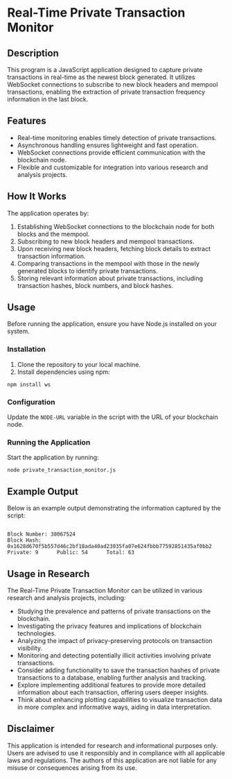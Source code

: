 <!DOCTYPE html>
<html>
<head>
</head>
<body>

<h1>Real-Time Private Transaction Monitor</h1>

<h2>Description</h2>

<p>This program is a JavaScript application designed to capture private transactions in real-time as the newest block generated. It utilizes WebSocket connections to subscribe to new block headers and mempool transactions, enabling the extraction of private transaction frequency information in the last block.</p>

<h2>Features</h2>

<ul>
    <li>Real-time monitoring enables timely detection of private transactions.</li>
    <li>Asynchronous handling ensures lightweight and fast operation.</li>
    <li>WebSocket connections provide efficient communication with the blockchain node.</li>
    <li>Flexible and customizable for integration into various research and analysis projects.</li>

</ul>

<h2>How It Works</h2>

<p>The application operates by:</p>

<ol>
    <li>Establishing WebSocket connections to the blockchain node for both blocks and the mempool.</li>
    <li>Subscribing to new block headers and mempool transactions.</li>
    <li>Upon receiving new block headers, fetching block details to extract transaction information.</li>
    <li>Comparing transactions in the mempool with those in the newly generated blocks to identify private transactions.</li>
    <li>Storing relevant information about private transactions, including transaction hashes, block numbers, and block hashes.</li>
</ol>

<h2>Usage</h2>

<p>Before running the application, ensure you have Node.js installed on your system.</p>

<h3>Installation</h3>

<ol>
    <li>Clone the repository to your local machine.</li>
    <li>Install dependencies using npm:</li>
</ol>

<pre><code>npm install ws</code></pre>

<h3>Configuration</h3>

<p>Update the <code>NODE-URL</code> variable in the script with the URL of your blockchain node.</p>

<h3>Running the Application</h3>

<p>Start the application by running:</p>

<pre><code>node private_transaction_monitor.js</code></pre>


<h2>Example Output</h2>

<p>Below is an example output demonstrating the information captured by the script:</p>

<pre><code>
Block Number: 38067524
Block Hash: 0x1628d670f5b557d46c2bf18ada40ad23035fa07e624fbbb77592851435af0bb2
Private: 9      Public: 54      Total: 63
</code></pre>


<h2>Usage in Research</h2>

<p>The Real-Time Private Transaction Monitor can be utilized in various research and analysis projects, including:</p>

<ul>
  <li>Studying the prevalence and patterns of private transactions on the blockchain.</li>
  <li>Investigating the privacy features and implications of blockchain technologies.</li>
  <li>Analyzing the impact of privacy-preserving protocols on transaction visibility.</li>
  <li>Monitoring and detecting potentially illicit activities involving private transactions.</li>

  <li>Consider adding functionality to save the transaction hashes of private transactions to a database, enabling further analysis and tracking.</li>
  <li>Explore implementing additional features to provide more detailed information about each transaction, offering users deeper insights.</li>
  <li>Think about enhancing plotting capabilities to visualize transaction data in more complex and informative ways, aiding in data interpretation.</li>
  
  

</ul>

<h2>Disclaimer</h2>

<p>This application is intended for research and informational purposes only. Users are advised to use it responsibly and in compliance with all applicable laws and regulations. The authors of this application are not liable for any misuse or consequences arising from its use.</p>

</body>
</html>
